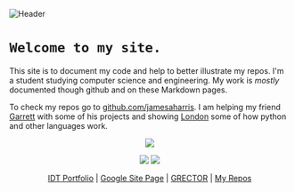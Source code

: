<p><img src="https://raw.githubusercontent.com/jamesaharris/amesjarris.com/cd490c707cb8b1cbe4ae89a1e45b63ae9e7fdb85/assets/header.svg" alt="Header" /></p>

# `Welcome to my site.`

This site is to document my code and help to better illustrate my repos. I'm a student studying computer science and engineering. My work is *mostly* documented though github and on these Markdown pages.

To check my repos go to [github.com/jamesaharris](github.com/jamesaharris). I am helping my friend [Garrett](github.com/GarrettRector) with some of his projects and showing [London](github.com/N52PLAYS) some of how python and other languages work.

<p align="center">
<a href="https://github.com/anuraghazra/convoychat">
  <img align="center" src="https://github-readme-stats.vercel.app/api/top-langs/?username=jamesaharris&exclude_repo=amesjarris.com&theme=light&layout=compact" />
</a>
</p>


<p align="center">
  <img src="https://github-readme-stats.vercel.app/api/pin/?username=jamesaharris&repo=will-and-gill"/> <img src="https://github-readme-stats.vercel.app/api/pin/?username=GarrettRector&repo=RLAC"/>
</p>

<p align="center">
  <a href="https://github.amesjarris.com/404.html">IDT Portfolio</a> | <a href=https://crossroads.jamesaharris.us>Google Site Page</a> | <a href="https://grector.dev">GRECTOR</a> | <a href="https://github.com/jamesaharris">My Repos<a>
</p>

